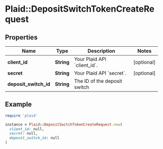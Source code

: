 # Plaid::DepositSwitchTokenCreateRequest

## Properties

| Name | Type | Description | Notes |
| ---- | ---- | ----------- | ----- |
| **client_id** | **String** | Your Plaid API &#x60;client_id&#x60;. | [optional] |
| **secret** | **String** | Your Plaid API &#x60;secret&#x60;. | [optional] |
| **deposit_switch_id** | **String** | The ID of the deposit switch |  |

## Example

```ruby
require 'plaid'

instance = Plaid::DepositSwitchTokenCreateRequest.new(
  client_id: null,
  secret: null,
  deposit_switch_id: null
)
```

